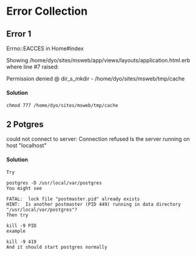 # Error Collection

## Error 1

Errno::EACCES in Home#index

Showing /home/dyo/sites/msweb/app/views/layouts/application.html.erb where line #7 raised:

Permission denied @ dir_s_mkdir - /home/dyo/sites/msweb/tmp/cache

#### Solution

	chmod 777 /home/dyo/sites/msweb/tmp/cache
	
## 2 Potgres

could not connect to server: Connection refused Is the server running on host "localhost"

#### Solution

	Try

	postgres -D /usr/local/var/postgres
	You might see

	FATAL:  lock file "postmaster.pid" already exists
	HINT:  Is another postmaster (PID 449) running in data directory "/usr/local/var/postgres"?
	Then try

	kill -9 PID
	example

	kill -9 419
	And it should start postgres normally
	
	